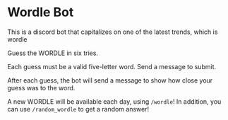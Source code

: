 
# Wordle Bot

This is a discord bot that capitalizes on one of the latest trends, which is wordle

Guess the WORDLE in six tries.

Each guess must be a valid five-letter word. Send a message to submit.

After each guess, the bot will send a message to show how close your guess was to the word.

A new WORDLE will be available each day, using `/wordle`! In addition, you can use `/random_wordle` to get a random answer!